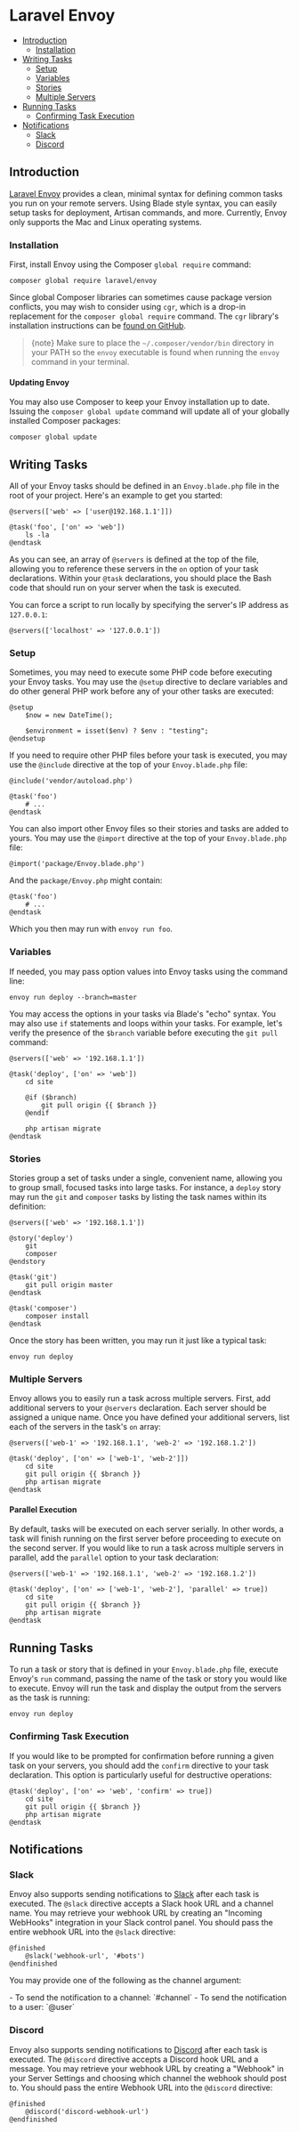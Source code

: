 # Laravel Envoy

- [Introduction](#introduction)
    - [Installation](#installation)
- [Writing Tasks](#writing-tasks)
    - [Setup](#setup)
    - [Variables](#variables)
    - [Stories](#stories)
    - [Multiple Servers](#multiple-servers)
- [Running Tasks](#running-tasks)
    - [Confirming Task Execution](#confirming-task-execution)
- [Notifications](#notifications)
    - [Slack](#slack)
    - [Discord](#discord)

<a name="introduction"></a>
## Introduction

[Laravel Envoy](https://github.com/laravel/envoy) provides a clean, minimal syntax for defining common tasks you run on your remote servers. Using Blade style syntax, you can easily setup tasks for deployment, Artisan commands, and more. Currently, Envoy only supports the Mac and Linux operating systems.

<a name="installation"></a>
### Installation

First, install Envoy using the Composer `global require` command:

    composer global require laravel/envoy

Since global Composer libraries can sometimes cause package version conflicts, you may wish to consider using `cgr`, which is a drop-in replacement for the `composer global require` command. The `cgr` library's installation instructions can be [found on GitHub](https://github.com/consolidation-org/cgr).

> {note} Make sure to place the `~/.composer/vendor/bin` directory in your PATH so the `envoy` executable is found when running the `envoy` command in your terminal.

#### Updating Envoy

You may also use Composer to keep your Envoy installation up to date. Issuing the `composer global update` command will update all of your globally installed Composer packages:

    composer global update

<a name="writing-tasks"></a>
## Writing Tasks

All of your Envoy tasks should be defined in an `Envoy.blade.php` file in the root of your project. Here's an example to get you started:

    @servers(['web' => ['user@192.168.1.1']])

    @task('foo', ['on' => 'web'])
        ls -la
    @endtask

As you can see, an array of `@servers` is defined at the top of the file, allowing you to reference these servers in the `on` option of your task declarations. Within your `@task` declarations, you should place the Bash code that should run on your server when the task is executed.

You can force a script to run locally by specifying the server's IP address as `127.0.0.1`:

    @servers(['localhost' => '127.0.0.1'])

<a name="setup"></a>
### Setup

Sometimes, you may need to execute some PHP code before executing your Envoy tasks. You may use the `@setup` directive to declare variables and do other general PHP work before any of your other tasks are executed:

    @setup
        $now = new DateTime();

        $environment = isset($env) ? $env : "testing";
    @endsetup

If you need to require other PHP files before your task is executed, you may use the `@include` directive at the top of your `Envoy.blade.php` file:

    @include('vendor/autoload.php')

    @task('foo')
        # ...
    @endtask

You can also import other Envoy files so their stories and tasks are added to yours. You may use the `@import` directive at the top of your `Envoy.blade.php` file:

    @import('package/Envoy.blade.php')

And the `package/Envoy.php` might contain:

    @task('foo')
        # ...
    @endtask

Which you then may run with `envoy run foo`.

<a name="variables"></a>
### Variables

If needed, you may pass option values into Envoy tasks using the command line:

    envoy run deploy --branch=master

You may access the options in your tasks via Blade's "echo" syntax. You may also use `if` statements and loops within your tasks. For example, let's verify the presence of the `$branch` variable before executing the `git pull` command:

    @servers(['web' => '192.168.1.1'])

    @task('deploy', ['on' => 'web'])
        cd site

        @if ($branch)
            git pull origin {{ $branch }}
        @endif

        php artisan migrate
    @endtask

<a name="stories"></a>
### Stories

Stories group a set of tasks under a single, convenient name, allowing you to group small, focused tasks into large tasks. For instance, a `deploy` story may run the `git` and `composer` tasks by listing the task names within its definition:

    @servers(['web' => '192.168.1.1'])

    @story('deploy')
        git
        composer
    @endstory

    @task('git')
        git pull origin master
    @endtask

    @task('composer')
        composer install
    @endtask

Once the story has been written, you may run it just like a typical task:

    envoy run deploy

<a name="multiple-servers"></a>
### Multiple Servers

Envoy allows you to easily run a task across multiple servers. First, add additional servers to your `@servers` declaration. Each server should be assigned a unique name. Once you have defined your additional servers, list each of the servers in the task's `on` array:

    @servers(['web-1' => '192.168.1.1', 'web-2' => '192.168.1.2'])

    @task('deploy', ['on' => ['web-1', 'web-2']])
        cd site
        git pull origin {{ $branch }}
        php artisan migrate
    @endtask

#### Parallel Execution

By default, tasks will be executed on each server serially. In other words, a task will finish running on the first server before proceeding to execute on the second server. If you would like to run a task across multiple servers in parallel, add the `parallel` option to your task declaration:

    @servers(['web-1' => '192.168.1.1', 'web-2' => '192.168.1.2'])

    @task('deploy', ['on' => ['web-1', 'web-2'], 'parallel' => true])
        cd site
        git pull origin {{ $branch }}
        php artisan migrate
    @endtask

<a name="running-tasks"></a>
## Running Tasks

To run a task or story that is defined in your `Envoy.blade.php` file, execute Envoy's `run` command, passing the name of the task or story you would like to execute. Envoy will run the task and display the output from the servers as the task is running:

    envoy run deploy

<a name="confirming-task-execution"></a>
### Confirming Task Execution

If you would like to be prompted for confirmation before running a given task on your servers, you should add the `confirm` directive to your task declaration. This option is particularly useful for destructive operations:

    @task('deploy', ['on' => 'web', 'confirm' => true])
        cd site
        git pull origin {{ $branch }}
        php artisan migrate
    @endtask

<a name="notifications"></a>
## Notifications

<a name="slack"></a>
### Slack

Envoy also supports sending notifications to [Slack](https://slack.com) after each task is executed. The `@slack` directive accepts a Slack hook URL and a channel name. You may retrieve your webhook URL by creating an "Incoming WebHooks" integration in your Slack control panel. You should pass the entire webhook URL into the `@slack` directive:

    @finished
        @slack('webhook-url', '#bots')
    @endfinished

You may provide one of the following as the channel argument:

<div class="content-list" markdown="1">
- To send the notification to a channel: `#channel`
- To send the notification to a user: `@user`
</div>

<a name="discord"></a>
### Discord

Envoy also supports sending notifications to [Discord](https://discord.com) after each task is executed. The `@discord` directive accepts a Discord hook URL and a message. You may retrieve your webhook URL by creating a "Webhook" in your Server Settings and choosing which channel the webhook should post to. You should pass the entire Webhook URL into the `@discord` directive:

    @finished
        @discord('discord-webhook-url')
    @endfinished

